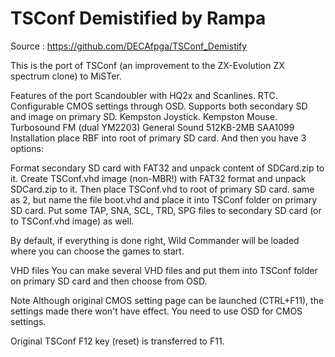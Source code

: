 # TSConf Demistified by Rampa

Source : https://github.com/DECAfpga/TSConf_Demistify

This is the port of TSConf (an improvement to the ZX-Evolution ZX spectrum clone) to MiSTer.

Features of the port
Scandoubler with HQ2x and Scanlines.
RTC.
Configurable CMOS settings through OSD.
Supports both secondary SD and image on primary SD.
Kempston Joystick.
Kempston Mouse.
Turbosound FM (dual YM2203)
General Sound 512KB-2MB
SAA1099
Installation
place RBF into root of primary SD card. And then you have 3 options:

Format secondary SD card with FAT32 and unpack content of SDCard.zip to it.
Create TSConf.vhd image (non-MBR!) with FAT32 format and unpack SDCard.zip to it. Then place TSConf.vhd to root of primary SD card.
same as 2, but name the file boot.vhd and place it into TSConf folder on primary SD card.
Put some TAP, SNA, SCL, TRD, SPG files to secondary SD card (or to TSConf.vhd image) as well.

By default, if everything is done right, Wild Commander will be loaded where you can choose the games to start.

VHD files
You can make several VHD files and put them into TSConf folder on primary SD card and then choose from OSD.

Note
Although original CMOS setting page can be launched (CTRL+F11), the settings made there won't have effect. You need to use OSD for CMOS settings.

Original TSConf F12 key (reset) is transferred to F11.

